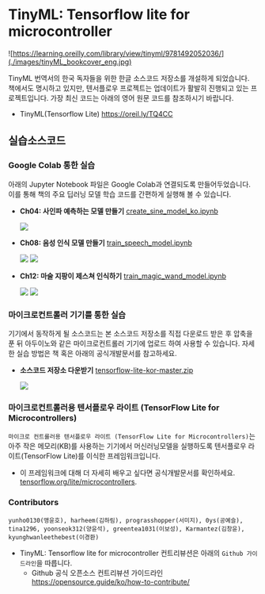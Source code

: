 # TinyML: Tensorflow lite for microcontroller 

![https://learning.oreilly.com/library/view/tinyml/9781492052036/](./images/tinyML_bookcover_eng.jpg)

TinyML 번역서의 한국 독자들을 위한 한글 소스코드 저장소를 개설하게 되었습니다. 책에서도 명시하고 있지만, 텐서플로우 프로젝트는 업데이트가 활발히 진행되고 있는 프로젝트입니다. 가장 최신 코드는 아래의 영어 원문 코드를 참조하시기 바랍니다. 

- TinyML(Tensorflow Lite) <https://oreil.ly/TQ4CC>

## 실습소스코드 

### Google Colab 통한 실습 
아래의 Jupyter Notebook 파일은 Google Colab과 연결되도록 만들어두었습니다. 이를 통해 책의 주요 딥러닝 모델 학습 코드를 간편하게 실행해 볼 수 있습니다. 

- __Ch04: 사인파 예측하는 모델 만들기__ [create_sine_model_ko.ipynb ](https://colab.research.google.com/github/yunho0130/tensorflow-lite/blob/master/tensorflow/lite/micro/examples/hello_world/create_sine_model_ko.ipynb)

    ![](./images/sinewave.png)

- __Ch08: 음성 인식 모델 만들기__ [train_speech_model.ipynb](https://colab.research.google.com/github/yunho0130/tensorflow-lite/blob/master/tensorflow/lite/micro/examples/micro_speech/train_speech_model_ko.ipynb)

    ![](./images/training_audio.gif)
    ![](./images/cross_entropy.gif)

- __Ch12: 마술 지팡이 제스쳐 인식하기__ [train_magic_wand_model.ipynb](https://colab.research.google.com/github/yunho0130/tensorflow-lite/blob/master/tensorflow/lite/micro/examples/magic_wand/train/train_magic_wand_model_kor.ipynb)

    ![](./images/training.gif)
    ![](./images/tensorboard.gif)


### 마이크로컨트롤러 기기를 통한 실습  
기기에서 동작하게 될 소스코드는 본 소스코드 저장소를 직접 다운로드 받은 후 압축을 푼 뒤 아두이노와 같은 마이크로컨트롤러 기기에 업로드 하여 사용할 수 있습니다. 자세한 실습 방법은 책 혹은 아래의 공식개발문서를 참고하세요.

- __소스코드 저장소 다운받기__ [tensorflow-lite-kor-master.zip](https://github.com/yunho0130/tensorflow-lite/archive/master.zip)

    ![](./images/microcontroller.png)

### 마이크로컨트롤러용 텐서플로우 라이트 (TensorFlow Lite for Microcontrollers)

`마이크로 컨트롤러용 텐서플로우 라이트 (TensorFlow Lite for Microcontrollers)`는 아주 작은 메모리(KB)를 사용하는 기기에서 머신러닝모델을 실행하도록 텐서플로우 라이트(TensorFlow Lite)를 이식한 프레임워크입니다. 
- 이 프레임워크에 대해 더 자세히 배우고 싶다면 공식개발문서를 확인하세요. [tensorflow.org/lite/microcontrollers](https://www.tensorflow.org/lite/microcontrollers).

### Contributors 

```
yunho0130(맹윤호), harheem(김하림), prograsshopper(서미지), 0ys(공예슬), tina1296, yoonseok312(양윤석), greentea1031(이보성), Karmantez(김창윤), kyunghwanleethebest(이경환)
```

* TinyML: Tensorflow lite for microcontroller   컨트리뷰션은 아래의 `Github 가이드라인`을 따릅니다. 
    - Github 공식 오픈소스 컨트리뷰션 가이드라인 <https://opensource.guide/ko/how-to-contribute/>


